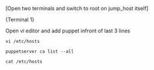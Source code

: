 [Open two terminals and switch to root on jump_host itself]

{Terminal 1}

Open vi editor and add puppet infront of last 3 lines
```
vi /etc/hosts
```
```
puppetserver ca list --all
```
```
cat /etc/hosts
```
